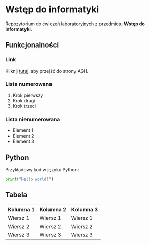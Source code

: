# Wstęp do informatyki

Repozytorium do ćwiczeń laboratoryjnych z przedmiotu **Wstęp do informatyki**.

## Funkcjonalności

### Link
Kliknij [tutaj](https://example.com), aby przejść do strony AGH.

### Lista numerowana

1. Krok pierwszy
2. Krok drugi
3. Krok trzeci

### Lista nienumerowana

- Element 1
- Element 2
- Element 3

## Python
Przykładowy kod w języku Python:
``` python
print("Hello world!")
```

## Tabela
| Kolumna 1  | Kolumna 2  | Kolumna 3  |
|------------|------------|------------|
| Wiersz 1   | Wiersz 1   | Wiersz 1   |
| Wiersz 2   | Wiersz 2   | Wiersz 2   |
| Wiersz 3   | Wiersz 3   | Wiersz 3   |

